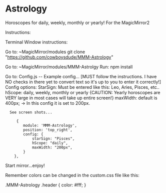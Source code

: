 # Astrology
Horoscopes for daily, weekly, monthly or yearly!  For the MagicMirror2

Instructions:

Terminal Window instructions:

Go to:
~MagicMirror/modules
git clone "https://github.com/cowboysdude/MMM-Astrology"

Go to:
~MagicMirror/modules/MMM-Astrolgy
Run:  npm install

Go to:
Config.js -- Example config...
    [MUST follow the instructions.  I have NO checks in there yet to convert text so it's up to you to enter it correctly!]
      Config options:
      StarSign: Must be entered like this:  Leo, Aries, Pisces, etc.. 
      hScope: daily, weekly, monthly or yearly {CAUTION:  Yearly horoscopes are VERY large in most cases will take up entire screen!}
      maxWidth:  default is 400px;  ->  In this config it is set to 200px. 
      
      See screen shots...     

         {
			module: 'MMM-Astrology',
			position: 'top_right',
			config: {
				starSign: "Pisces",
				hScope: "daily",
				maxWidth: "200px",
			}
		},

Start mirror...enjoy!

Remember colors can be changed in the custom.css file like this:

.MMM-Astrology .header {
	color: #fff;
	}
	
	
